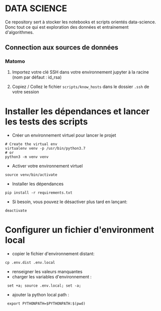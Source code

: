 # DATA SCIENCE


Ce repository sert à stocker les notebooks et scripts orientés data-science. Donc tout ce qui est exploration des données et entrainement d'algorithmes.

## Connection aux sources de données

### Matomo

1. Importez votre clé SSH dans votre environnement jupyter à la racine (nom par défaut : id_rsa)

2. Copiez / Collez le fichier `scripts/know_hosts` dans le dossier `.ssh` de votre session

# Installer les dépendances et lancer les tests des scripts

- Créer un environnement virtuel pour lancer le projet

```
# Create the virtual env
virtualenv venv -p /usr/bin/python3.7
# or
python3 -m venv venv
```

- Activer votre environnement virtuel

```
source venv/bin/activate
```

- Installer les dépendances

```
pip install -r requirements.txt
```

- Si besoin, vous pouvez le désactiver plus tard en lançant:

```
deactivate
```

# Configurer un fichier d'environment local

- copier le fichier d'environnement distant:

```
cp .env.dist .env.local
```

- renseigner les valeurs manquantes
- charger les variables d'environnement :

```
 set +a; source .env.local; set -a;
```

- ajouter la python local path :

```
 export PYTHONPATH=$PYTHONPATH:$(pwd)
```
